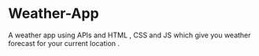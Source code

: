 # Weather-App
A weather app using APIs and HTML , CSS  and JS which give you weather forecast for your current location .
